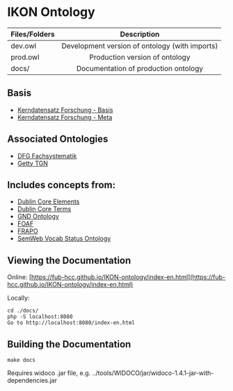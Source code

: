 IKON Ontology
===================

| Files/Folders | Description                                    |
| ------------- |:----------------------------------------------:|
| dev.owl       | Development version of ontology (with imports) |
| prod.owl      | Production version of ontology                 |
| docs/         | Documentation of production ontology           |


Basis
-----

* [Kerndatensatz Forschung - Basis](http://kerndatensatz-forschung.de/version1/technisches_datenmodell/owl/Basis)
* [Kerndatensatz Forschung - Meta](http://kerndatensatz-forschung.de/owl/Meta)


Associated Ontologies
---------------------

* [DFG Fachsystematik](https://joetm.github.io/dfg-fachsystematik/index-en.html)
* [Getty TGN]()


Includes concepts from:
-----------------------

* [Dublin Core Elements](http://purl.org/dc/elements/1.1/)
* [Dublin Core Terms](http://purl.org/dc/terms/)
* [GND Ontology](https://d-nb.info/standards/elementset/gnd#)
* [FOAF](http://xmlns.com/foaf/0.1/)
* [FRAPO](http://purl.org/cerif/frapo/)
* [SemWeb Vocab Status Ontology](http://www.w3.org/2003/06/sw-vocab-status/ns#)


Viewing the Documentation
-------------------------

Online: [https://fub-hcc.github.io/IKON-ontology/index-en.html](https://fub-hcc.github.io/IKON-ontology/index-en.html)

Locally:
```
cd ./docs/
php -S localhost:8080
Go to http://localhost:8080/index-en.html
```

Building the Documentation
--------------------------

`make docs`

Requires widoco .jar file, e.g. ../tools/WIDOCO/jar/widoco-1.4.1-jar-with-dependencies.jar

